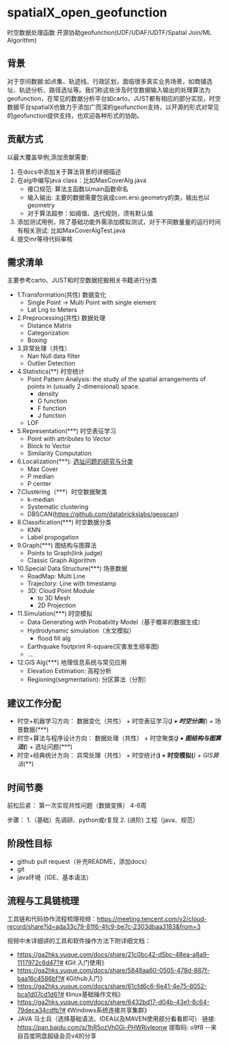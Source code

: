# spatialX_open_geofunction
时空数据处理函数 开源协助geofunction(UDF/UDAF/UDTF/Spatial Join/ML Algorithm)

## 背景

对于空间数据:如点集、轨迹线、行政区划，面临很多真实业务场景，如商铺选址、轨迹分析、路径选址等。我们称这些涉及时空数据输入输出的处理算法为geofunction，在常见的数据分析平台如carto，JUST都有相应的部分实现，时空数据平台spatialX也致力于添加广而深的geofunction支持，以开源的形式对常见的geofunction提供支持，也欢迎各种形式的协助。

## 贡献方式

以最大覆盖举例,添加贡献需要:

1. 在docs中添加关于算法背景的详细描述
2. 在alg中编写java class：比如MaxCoverAlg.java
    - 接口规范: 算法主函数以main函数命名
    - 输入输出: 主要的数据需要包装成com.ersi.geometry的类，输出也以geometry
    - 对于算法超参：如阈值、迭代规则，须有默认值
3. 添加测试用例，除了基础功能外需添加模拟测试，对于不同数量量的运行时间有相关测试: 比如MaxCoverAlgTest.java
4. 提交mr等待代码审核

## 需求清单

主要参考carto、JUST和时空数据挖掘相关书籍进行分类

- 1.Transformation(共性)  数据变化
    - Single Point -> Multi Point with single element
    - Lat Lng to Meters
- 2.Preprocessing(共性) 数据处理
    - Distance Matrix
    - Categorization
    - Boxing
- 3.异常处理（共性）
    - Nan Null data filter
    - Outlier Detection
- 4.Statistics(**) 时空统计
    - Point Pattern Analysis: the study of the spatial arrangements of points in (usually 2-dimensional) space.
        - density
        - G function
        - F function
        - J function
    - LOF
- 5.Representation(***) 时空表征学习
    - Point with attributes to Vector
    - Block to Vector
    - Similarity Computation
- 6.Localization(***): [选址问题的研究与分类](https://baike.baidu.com/reference/9246226/c4ccjUI4w6-2vgSBRNxGyIghgGC15syomGJc_6E6KajdXtsscV1d0x3c8wUzcAaHEMCbGF7HWi52ab3BN8ozP1RKiHtEmYs)
    - Max Cover
    - P median
    - P center
- 7.Clustering（***）时空数据聚类
    - k-median
    - Systematic clustering
    - DBSCAN(https://github.com/databrickslabs/geoscan)
- 8.Classification(***) 时空数据分类
    - KNN
    - Label propogation
- 9.Graph(***) 图结构与图算法
    - Points to Graph(link judge)
    - Classic Graph Algorithm
- 10.Special Data Structure(***) 场景数据
    - RoadMap: Multi Line
    - Trajectory: Line with timestamp
    - 3D: Cloud Point Module
        - to 3D Mesh
        - 2D Projection
- 11.Simulation(***) 时空模拟
    - Data Generating with Probability Model（基于概率的数据生成）
    - Hydrodynamic simulation（水文模拟）
        - flood fill alg
    - Earthquake footprint R-square(灾害发生频率图)
    - ...
- 12.GIS Alg(***) 地理信息系统与常见应用
    - Elevation Estimation: 高程分析
    - Regioning(segmentation): 分区算法（分割）
    
## 建议工作分配

- 时空+机器学习方向： 数据变化（共性） + 时空表征学习(***) + 时空分类(***) + 场景数据(***)
- 时空+算法与程序设计方向： 数据处理（共性） + 时空聚类(***) + 图结构与图算法(***) + 选址问题(***)
- 时空+经典统计方向： 异常处理（共性） + 时空统计(**) + 时空模拟(***) + GIS算法(***)

## 时间节奏

前松后紧： 第一次实现共性问题（数据变换） 4-6周

步骤： 
1.（基础）先调研、python或r复现 
2. (进阶) 工程（java、规范）


## 阶段性目标

- github pull request（补充README，添加docs）
- git
- java环境（IDE、基本语法）


## 流程与工具链梳理

工具链和代码协作流程梳理视频：https://meeting.tencent.com/v2/cloud-record/share?id=ada33c79-81f6-4fc9-be7c-2303dbaa3183&from=3

视频中未详细讲的工具和软件操作方法下附详细文档：

- https://ga2hks.yuque.com/docs/share/21c0bc42-d5bc-48ea-a8a9-1117972c6d47?# 《Git 入门使用》
- https://ga2hks.yuque.com/docs/share/5848aa60-0505-478d-887f-baa16c4586bf?# 《Github入门》
- https://ga2hks.yuque.com/docs/share/61cfd6c6-6e41-4e75-8052-bca1d07cd1d6?# 《linux基础操作文档》
- https://ga2hks.yuque.com/docs/share/6432bd17-d04b-43e1-8c64-79deca34cdfb?# 《Windows系统连接共享集群》
- JAVA 马士兵（选择基础语法、IDEA以及MAVEN使用部分看看即可） 链接: https://pan.baidu.com/s/1hR5ozVh0Gj-PHWRiyleonw 提取码: o9f8 
--来自百度网盘超级会员v4的分享











